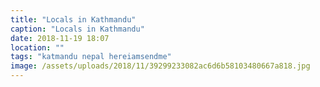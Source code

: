 ```yaml
---
title: "Locals in Kathmandu"
caption: "Locals in Kathmandu"
date: 2018-11-19 18:07
location: ""
tags: "katmandu nepal hereiamsendme"
image: /assets/uploads/2018/11/39299233082ac6d6b58103480667a818.jpg
---
```

